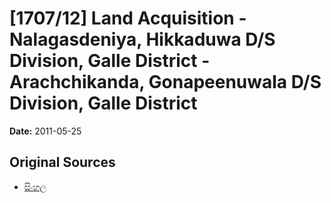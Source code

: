 # [1707/12] Land Acquisition - Nalagasdeniya, Hikkaduwa D/S Division, Galle District - Arachchikanda, Gonapeenuwala D/S Division, Galle District

**Date:** 2011-05-25

## Original Sources

- [සිංහල](https://documents.gov.lk/view/extra-gazettes/2011/5/1707-12_S.pdf)
